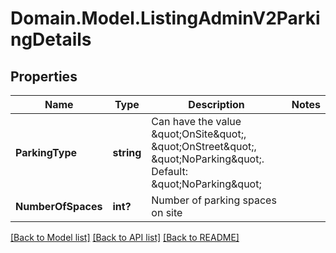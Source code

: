 # Domain.Model.ListingAdminV2ParkingDetails
## Properties

Name | Type | Description | Notes
------------ | ------------- | ------------- | -------------
**ParkingType** | **string** | Can have the value \&quot;OnSite\&quot;, \&quot;OnStreet\&quot;, \&quot;NoParking\&quot;. Default: \&quot;NoParking\&quot; | 
**NumberOfSpaces** | **int?** | Number of parking spaces on site | 

[[Back to Model list]](../README.md#documentation-for-models) [[Back to API list]](../README.md#documentation-for-api-endpoints) [[Back to README]](../README.md)

